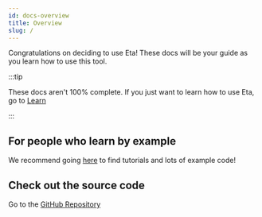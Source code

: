 ```yaml
---
id: docs-overview
title: Overview
slug: /
---
```


Congratulations on deciding to use Eta! These docs will be your guide as you learn how to use this tool.

:::tip

These docs aren't 100% complete. If you just want to learn how to use Eta, go to [Learn](./learn)

:::

## For people who learn by example

We recommend going [here](./learn) to find tutorials and lots of example code!

## Check out the source code

Go to the [GitHub Repository](https://github.com/eta-dev/eta)
